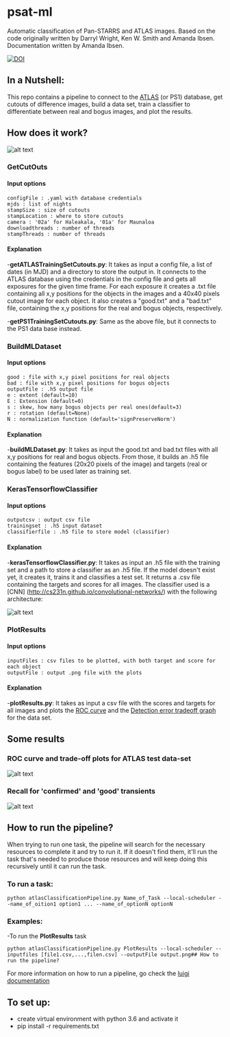 # psat-ml
Automatic classification of Pan-STARRS and ATLAS images. Based on the code originally written by Darryl Wright, Ken W. Smith and Amanda Ibsen. Documentation written by Amanda Ibsen. 

[![DOI](https://zenodo.org/badge/621034501.svg)](https://zenodo.org/doi/10.5281/zenodo.10869719)


## In a Nutshell: 

This repo contains a pipeline to connect to the [ATLAS](http://atlas.fallingstar.com/home.php) (or PS1) database, get cutouts of difference images, build a data set, train a classifier to differentiate between real and bogus images, and plot the results. 

## How does it work?

![alt text](/imgs/classification_pipeline.png)

### GetCutOuts
#### Input options
    configFile : .yaml with database credentials
    mjds : list of nights 
    stampSize : size of cutouts
    stampLocation : where to store cutouts
    camera : '02a' for Haleakala, '01a' for Maunaloa
    downloadthreads : number of threads
    stampThreads : number of threads
    
#### Explanation    
-**getATLASTrainingSetCutouts.py**: It takes as input a config file, a list of dates (in MJD) and a directory to store the output in. It connects to the ATLAS database using the credentials in the config file and gets all exposures for the given time frame. For each exposure it creates a .txt file containing all x,y positions for the objects in the images and a 40x40 pixels cutout image for each object. It also creates a "good.txt" and a "bad.txt" file, containing the x,y positions for the real and bogus objects, respectively.

-**getPS1TrainingSetCutouts.py**: Same as the above file, but it connects to the PS1 data base instead.

### BuildMLDataset
#### Input options
    good : file with x,y pixel positions for real objects
    bad : file with x,y pixel positions for bogus objects
    outputFile : .h5 output file
    e : extent (default=10)
    E : Extension (default=0)
    s : skew, how many bogus objects per real ones(default=3)
    r : rotation (default=None)
    N : normalization function (default='signPreserveNorm') 

#### Explanation
-**buildMLDataset.py**: It takes as input the good.txt and bad.txt files with all x,y positions for real and bogus objects. From those, it builds an .h5 file containing the features (20x20 pixels of the image) and targets (real or bogus label) to be used later as training set.

### KerasTensorflowClassifier
#### Input options
    outputcsv : output csv file
    trainingset : .h5 input dataset 
    classifierfile : .h5 file to store model (classifier)

#### Explanation
-**kerasTensorflowClassifier.py**: It takes as input an .h5 file with the training set and a path to store a classifier as an .h5 file. If the model doesn't exist yet, it creates it, trains it and classifies a test set. It returns a .csv file containing  the targets and scores for all images. The classifier used is a [CNN] (http://cs231n.github.io/convolutional-networks/) with the following architecture:

![alt text](/imgs/model.png)

### PlotResults
#### Input options
    inputFiles : csv files to be plotted, with both target and score for each object
    outputFile : output .png file with the plots

#### Explanation
-**plotResults.py**: It takes as input a csv file with the scores and targets for all images and plots the [ROC curve](https://en.wikipedia.org/wiki/Receiver_operating_characteristic) and the [Detection error tradeoff graph](https://en.wikipedia.org/wiki/Detection_error_tradeoff) for the data set.

## Some results

### ROC curve and trade-off plots for ATLAS test data-set
![alt text](/imgs/roc_tradeoff.png)
### Recall for 'confirmed' and 'good' transients
![alt text](/imgs/recall_confirmed_and_good.png)
## How to run the pipeline?

When trying to run one task, the pipeline will search for the necessary resources to complete it and try to run it. If it doesn't find them, it'll run the task that's needed to produce those resources and will keep doing this recursively until it can run the task.

### To run a task:
```
python atlasClassificationPipeline.py Name_of_Task --local-scheduler --name_of_oition1 option1 ... --name_of_optionN optionN
```
### Examples:
-To run the **PlotResults** task
```
python atlasClassificationPipeline.py PlotResults --local-scheduler --inputfiles [file1.csv,...,filen.csv] --outputFile output.png## How to run the pipeline?
```
For more information on how to run a pipeline, go check the [luigi documentation](http://luigi.readthedocs.io/en/stable/running_luigi.html#)

## To set up:

- create virtual environment with python 3.6 and activate it
- pip install -r requirements.txt
